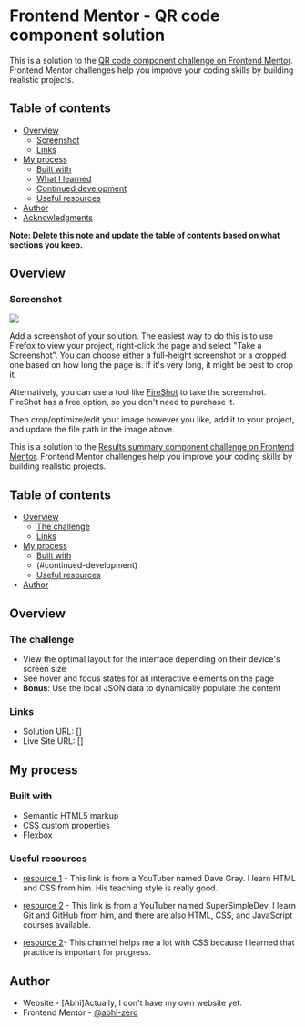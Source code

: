 # Frontend Mentor - QR code component solution

This is a solution to the [QR code component challenge on Frontend Mentor](https://www.frontendmentor.io/challenges/qr-code-component-iux_sIO_H). Frontend Mentor challenges help you improve your coding skills by building realistic projects. 

## Table of contents

- [Overview](#overview)
  - [Screenshot](#screenshot)
  - [Links](#links)
- [My process](#my-process)
  - [Built with](#built-with)
  - [What I learned](#what-i-learned)
  - [Continued development](#continued-development)
  - [Useful resources](#useful-resources)
- [Author](#author)
- [Acknowledgments](#acknowledgments)

**Note: Delete this note and update the table of contents based on what sections you keep.**

## Overview

### Screenshot

![](./screenshot.jpg)

Add a screenshot of your solution. The easiest way to do this is to use Firefox to view your project, right-click the page and select "Take a Screenshot". You can choose either a full-height screenshot or a cropped one based on how long the page is. If it's very long, it might be best to crop it.

Alternatively, you can use a tool like [FireShot](https://getfireshot.com/) to take the screenshot. FireShot has a free option, so you don't need to purchase it. 

Then crop/optimize/edit your image however you like, add it to your project, and update the file path in the image above.



This is a solution to the [Results summary component challenge on Frontend Mentor](https://www.frontendmentor.io/challenges/results-summary-component-CE_K6s0maV). Frontend Mentor challenges help you improve your coding skills by building realistic projects. 

## Table of contents

- [Overview](#overview)
  - [The challenge](#the-challenge)
  - [Links](#links)
- [My process](#my-process)
  - [Built with](#built-with)
  - (#continued-development)
  - [Useful resources](#useful-resources)
- [Author](#author)




## Overview

### The challenge

- View the optimal layout for the interface depending on their device's screen size
- See hover and focus states for all interactive elements on the page
- **Bonus**: Use the local JSON data to dynamically populate the content

### Links

- Solution URL: []
- Live Site URL: []

## My process

### Built with

- Semantic HTML5 markup
- CSS custom properties
- Flexbox


### Useful resources

- [resource 1](www.youtube.com/@DaveGrayTeachesCode) - This link is from a YouTuber named Dave Gray. I learn HTML and CSS from him. His teaching style is really good.

- [resource 2](www.youtube.com/@SuperSimpleDev) - This link is from a YouTuber named SuperSimpleDev. I learn Git and GitHub from him, and there are also HTML, CSS, and JavaScript courses available.

- [resource 2](https://www.youtube.com/@sheryians)- This channel helps me a lot with CSS because I learned that practice is important for progress.


## Author

- Website - [Abhi]Actually, I don't have my own website yet.
- Frontend Mentor - [@abhi-zero](https://www.frontendmentor.io/profile/abhi-zero)

